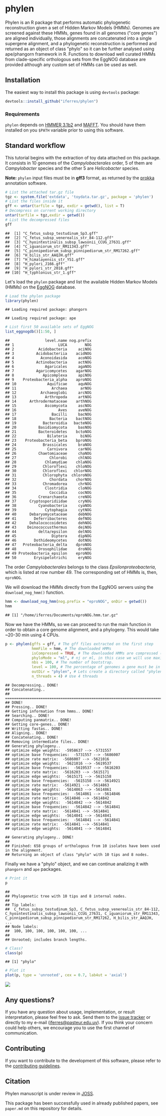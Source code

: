 phylen
================

Phylen is an R package that performs automatic phylogenetic reconstruction given a set of Hidden Markov Models (HMMs). Genomes are screened against these HMMs, genes found in all genomes ("core genes") are aligned individually, those alignments are concatenated into a single supergene alignment, and a phylogenetic reconstruction is performed and returned as an object of class "phylo" so it can be further analysed using ape/phangorn framework in R. Functions to download well curated HMMs from clade-specific orthologous sets from the EggNOG database are provided although any custom set of HMMs can be used as well.

## Installation

The easiest way to install this package is using `devtools` package:

``` r
devtools::install_github("iferres/phylen")
```

### Requirements

`phylen` depends on [HMMER 3.1b2](http://hmmer.org/) and [MAFFT](https://mafft.cbrc.jp/alignment/software/). You should have them installed on you `$PATH` variable prior to using this software.

## Standard workflow

This tutorial begins with the extraction of toy data attached on this package. It consists in 10 genomes of the *Campylobacterales* order, 5 of them are *Campylobacter* species and the other 5 are *Helicobacter* species. 

**Note:** `phylen` input files must be in **gff3** format, as returned by the [prokka](https://github.com/tseemann/prokka) annotation software.

``` r
# List the attached tar.gz file
tgz <- system.file('extdata', 'toydata.tar.gz', package = 'phylen')
# List the files inside it
gff <- untar(tarfile = tgz, exdir = getwd(), list = T)
# Decompress on current working directory
untar(tarfile = tgz,exdir = getwd())
# List the decompressed files
gff
```

    ##  [1] "C_fetus_subsp_testudinum_Sp3.gff"                   
    ##  [2] "C_fetus_subsp_venerealis_str_84-112.gff"            
    ##  [3] "C_hyointestinalis_subsp_lawsonii_CCUG_27631.gff"    
    ##  [4] "C_iguaniorum_str_RM11343.gff"                       
    ##  [5] "C_pinnipediorum_subsp_pinnipediorum_str_RM17262.gff"
    ##  [6] "H_bilis_str_AAQJH.gff"                              
    ##  [7] "H_himalayensis_str_YS1.gff"                         
    ##  [8] "H_pylori_J166.gff"                                  
    ##  [9] "H_pylori_str_2018.gff"                              
    ## [10] "H_typhlonius_str_1.gff"

Let's load the `phylen` package and list the available Hidden Markov Models (HMMs) on the [EggNOG](http://eggnogdb.embl.de/#/app/home) database.

``` r
# Load the phylen package
library(phylen)
```

    ## Loading required package: phangorn

    ## Loading required package: ape

``` r
# List first 50 available sets of EggNOG
list_eggnogdb()[1:50, ]
```

    ##                level.name nog.prefix
    ## 1                    LUCA        NOG
    ## 2           Acidobacteria     aciNOG
    ## 3          Acidobacteriia    acidNOG
    ## 4            Aconoidasida     acoNOG
    ## 5          Actinobacteria     actNOG
    ## 6              Agaricales     agaNOG
    ## 7          Agaricomycetes    agarNOG
    ## 8             Apicomplexa     apiNOG
    ## 9    Proteobacteria_alpha    aproNOG
    ## 10              Aquificae     aquNOG
    ## 11                Archaea      arNOG
    ## 12           Archaeoglobi     arcNOG
    ## 13             Arthropoda     artNOG
    ## 14      Arthrodermataceae    arthNOG
    ## 15             Ascomycota     ascNOG
    ## 16                   Aves     aveNOG
    ## 17                Bacilli     bacNOG
    ## 18               Bacteria    bactNOG
    ## 19            Bacteroidia   bacteNOG
    ## 20          Basidiomycota     basNOG
    ## 21          Bacteroidetes    bctoNOG
    ## 22              Bilateria      biNOG
    ## 23    Proteobacteria_beta    bproNOG
    ## 24            Brassicales     braNOG
    ## 25              Carnivora     carNOG
    ## 26          Chaetomiaceae     chaNOG
    ## 27               Chlorobi     chlNOG
    ## 28             Chlamydiae    chlaNOG
    ## 29            Chloroflexi    chloNOG
    ## 30            Chloroflexi   chlorNOG
    ## 31            Chlorophyta  chloroNOG
    ## 32               Chordata    chorNOG
    ## 33            Chromadorea     chrNOG
    ## 34             Clostridia     cloNOG
    ## 35               Coccidia     cocNOG
    ## 36          Crenarchaeota     creNOG
    ## 37      Cryptosporidiidae     cryNOG
    ## 38          Cyanobacteria     cyaNOG
    ## 39             Cytophagia     cytNOG
    ## 40      Debaryomycetaceae     debNOG
    ## 41        Deferribacteres     defNOG
    ## 42      Dehalococcoidetes     dehNOG
    ## 43     Deinococcusthermus     deiNOG
    ## 44          delta/epsilon     delNOG
    ## 45                Diptera     dipNOG
    ## 46        Dothideomycetes     dotNOG
    ## 47   Proteobacteria_delta    dproNOG
    ## 48          Drosophilidae     droNOG
    ## 49 Proteobacteria_epsilon    eproNOG
    ## 50        Erysipelotrichi     eryNOG

The order *Campylobacterales* belongs to the class *Epsilonproteobacteria*, which is listed at row number 49. The corresponding set of HMMs is, then, `eproNOG`.

We will download the HMMs directly from the EggNOG servers using the `download_nog_hmm()` function.

``` r
hmm <- download_nog_hmm(nog.prefix = "eproNOG", onDir = getwd())
hmm
```

    ## [1] "/home/iferres/Documents/eproNOG.hmm.tar.gz"

Now we have the HMMs, so we can proceed to run the main function in order to obtain a core genome alignment, and a phylogeny. This would take ~20-30 min using 4 CPUs.

``` r
p <- phylen(gffs = gff, # The gff files extracted on the first step
            hmmFile = hmm, # The downloaded HMMs
            isCompressed = TRUE, # The downloaded HMMs are compressed (tar.gz)
            phyloMode = "ml", # nj or ml, in this case we will use maximum likelihood
            nbs = 100, # The number of bootstrap.
            level = 100, # The percentage of genomes a gene must be in to be considered as part of the coregenome.
            outDir = "phylen", # Lets create a directory called "phylen" to put the output files
            n_threads = 4) # Use 4 threads
```

    ## Decompressing.. DONE!
    ## Concatenating.. 
    ## ===========================================================================
    ## DONE!
    ## Pressing.. DONE!
    ## Getting information from hmms.. DONE!
    ## Searching.. DONE!
    ## Computing panmatrix.. DONE!
    ## Getting core-genes.. DONE!
    ## Writting fastas.. DONE!
    ## Aligning.. DONE!
    ## Concatenating.. DONE!
    ## Removing intermediate files.. DONE!
    ## Generating phylogeny..
    ## optimize edge weights:  -5958637 --> -5731557 
    ## optimize base frequencies:  -5731557 --> -5686007 
    ## optimize rate matrix:  -5686007 --> -5621016 
    ## optimize edge weights:  -5621016 --> -5619537 
    ## optimize base frequencies:  -5619537 --> -5616203 
    ## optimize rate matrix:  -5616203 --> -5615171 
    ## optimize edge weights:  -5615171 --> -5615158 
    ## optimize base frequencies:  -5615158 --> -5614921 
    ## optimize rate matrix:  -5614921 --> -5614863 
    ## optimize edge weights:  -5614863 --> -5614861 
    ## optimize base frequencies:  -5614861 --> -5614846 
    ## optimize rate matrix:  -5614846 --> -5614842 
    ## optimize edge weights:  -5614842 --> -5614842 
    ## optimize base frequencies:  -5614842 --> -5614841 
    ## optimize rate matrix:  -5614841 --> -5614841 
    ## optimize edge weights:  -5614841 --> -5614841 
    ## optimize base frequencies:  -5614841 --> -5614841 
    ## optimize rate matrix:  -5614841 --> -5614841 
    ## optimize edge weights:  -5614841 --> -5614841

    ## Generating phylogeny.. DONE!
    ## 
    ## Finished: 658 groups of orthologous from 10 isolates have been used in the alignment.
    ## Returning an object of class "phylo" with 10 tips and 8 nodes.


Finally we have a "phylo" object, and we can continue analizing it with `phangorn` and `ape` packages.

``` r
# Print it
p
```

    ## 
    ## Phylogenetic tree with 10 tips and 8 internal nodes.
    ## 
    ## Tip labels:
    ##  C_fetus_subsp_testudinum_Sp3, C_fetus_subsp_venerealis_str_84-112, C_hyointestinalis_subsp_lawsonii_CCUG_27631, C_iguaniorum_str_RM11343, C_pinnipediorum_subsp_pinnipediorum_str_RM17262, H_bilis_str_AAQJH, ...
    ## Node labels:
    ##  100, 100, 100, 100, 100, 100, ...
    ## 
    ## Unrooted; includes branch lengths.

``` r
# Class?
class(p)
```

    ## [1] "phylo"

``` r
# Plot it
plot(p, type = 'unrooted', cex = 0.7, lab4ut = 'axial')
```

![](vignettes/readme_img1.png)

## Any questions?

If you have any question about usage, implementation, or result interpretation, please feel free to ask. Send them to the [issue tracker](https://github.com/iferres/phylen/issues) or directly to my e-mail (iferres@pasteur.edu.uy). If you think your concern could help others, we encourage you to use the first channel of communication.

## Contributing

If you want to contribute to the development of this software, please refer to the [contributing guidelines](CONTRIBUTING.md).

## Citation

Phylen manuscript is under review in [JOSS](https://joss.theoj.org/).

This package has been successfully used in already published papers, see `paper.md` on this repository for details.
